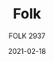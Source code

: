 ---
designer: "Cmp Design"
description: "Folk%20collection%20accentuates%20the%20quest%20for%20simplicity.%20Its%20friendly%20character%2C%20the%20warmth%20of%20ash%20wood%2C%20the%20soft%20and%20compact%20dimensions%2C%20human%20lines%20seamlessly%20convey%20the%20concept%20of%20a%20chair%20that%20speaks%20a%20universal%20language.%20The%20light%2C%20durable%20die-casted%20aluminium%20ring%2C%20becomes%20the%20structural%20and%20distinctive%20element%20which%20enables%20the%20barstool%20to%20be%20easily%20disassembled%20for%20recycling%20purposes%20or%20to%20replace%20its%20components.%20The%20solid%20ash%20frame%20snugly%20embraces%20the%20aluminium%20ring%20that%20holds%20the%20seat%20in%20ash%20plywood.%20The%20bent%20plywood%20backrest%20ensures%20total%20comfort%20and%20cosiness.%20Seat%20height%20750%20mm."
image_primary: "img/Folk_2937_01_zoom.jpg"
image_secondary: "img/Folk_2937_02_zoom.jpg"
manufacturer: "Pedrali"
href: "https://www.pedrali.it/en/products/catalog/Stool-FOLK-2937/"
subtitle: "FOLK 2937"
tags: 
  - "Pedrali"
  - "stools"
title: "Folk"
category: "stools"
slug: "/manufacturers/pedrali/stools/cmp-design-folk"
date: "2021-02-18"
---
